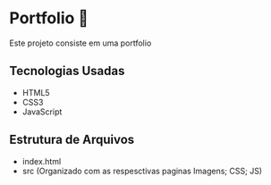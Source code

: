 # Portfolio  💼
Este projeto consiste em uma portfolio 



## Tecnologias Usadas

- HTML5
- CSS3
- JavaScript

## Estrutura de Arquivos

- index.html
- src (Organizado com as respesctivas paginas Imagens; CSS; JS)

